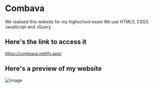 # Combava
We realised this website for my highschool exam
We use HTML5, CSS3, JavaScript and JQuery

## Here's the link to access it
https://combava.netlify.app/

## Here's a preview of my website
![image](https://user-images.githubusercontent.com/74534098/122751287-db84c580-d28f-11eb-9f7b-5d90ce68aff7.png)
